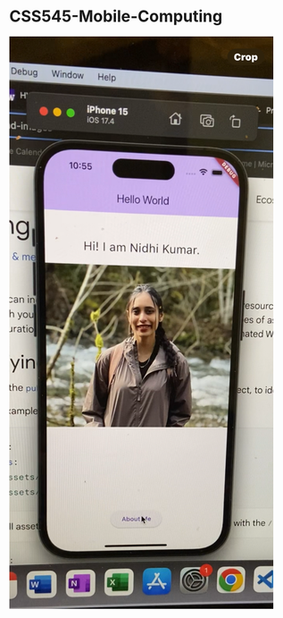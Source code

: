 # CSS545-Mobile-Computing

![alt_text](https://github.com/nidhikumar/CSS545-Mobile-Computing/blob/homework-1/hello_world/images/IMG_1888.PNG)
